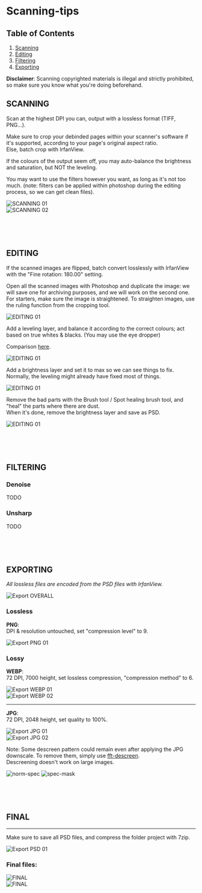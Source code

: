 # Scanning-tips

## Table of Contents
1. [Scanning](#scanning)
2. [Editing](#editing)
3. [Filtering](#filtering)
4. [Exporting](#exporting)


**Disclaimer**: Scanning copyrighted materials is illegal and strictly prohibited, so make sure you know what you're doing beforehand.

## SCANNING

Scan at the highest DPI you can, output with a lossless format (TIFF, PNG...).<br>

Make sure to crop your debinded pages within your scanner's software if it's supported, according to your page's original aspect ratio.<br>
Else, batch crop with IrfanView.<br>

If the colours of the output seem off, you may auto-balance the brightness and saturation, but NOT the leveling.<br>

You may want to use the filters however you want, as long as it's not too much. (note: filters can be applied within photoshop during the editing process, so we can get clean files).<br>

![SCANNING 01](/Assets/Scanning-01.jpg)<br>
![SCANNING 02](/Assets/Scanning-02.jpg)<br>


<br><br><br>


## EDITING
If the scanned images are flipped, batch convert losslessly with IrfanView with the "Fine rotation: 180.00" setting.

Open all the scanned images with Photoshop and duplicate the image: we will save one for archiving purposes, and we will work on the second one.<br>
For starters, make sure the image is straightened. To straighten images, use the ruling function from the cropping tool.<br>

![EDITING 01](/Assets/Editing-straighten01.jpg)<br>

Add a leveling layer, and balance it according to the correct colours; act based on true whites & blacks. (You may use the eye dropper)<br>

Comparison [here](https://slow.pics/c/esz9kdg4).<br>

![EDITING 01](/Assets/Editing-leveling01.jpg)<br>

Add a brightness layer and set it to max so we can see things to fix.<br>
Normally, the leveling might already have fixed most of things.<br>

![EDITING 01](/Assets/Editing-brightness01.jpg)<br>

Remove the bad parts with the Brush tool / Spot healing brush tool, and "heal" the parts where there are dust.<br>
When it's done, remove the brightness layer and save as PSD.<br>

![EDITING 01](/Assets/Editing-final01.jpg)<br>

<br><br><br>


## FILTERING
### Denoise
TODO

### Unsharp
TODO


<br><br><br>


## EXPORTING

*All lossless files are encoded from the PSD files with IrfanView.*<br>

![Export OVERALL](/Assets/Export-overall.jpg)<br>

### Lossless

**PNG**:<br> DPI & resolution untouched, set "compression level" to 9.<br>

![Export PNG 01](/Assets/Export-PNG01.jpg)<br>


### Lossy

**WEBP**:<br> 72 DPI, 7000 height, set lossless compression, "compression method" to 6.<br>

![Export WEBP 01](/Assets/Export-WEBP01.jpg)<br>
![Export WEBP 02](/Assets/Export-WEBP02.jpg)<br>

________________
**JPG**:<br> 72 DPI, 2048 height, set quality to 100%.<br>

![Export JPG 01](/Assets/Export-JPG01.jpg)<br>
![Export JPG 02](/Assets/Export-JPG02.jpg)<br>

Note: Some descreen pattern could remain even after applying the JPG downscale. To remove them, simply use [fft-descreen](https://github.com/6o6o/fft-descreen).<br>
Descreening doesn't work on large images.

![norm-spec](https://raw.githubusercontent.com/6o6o/fft-descreen/master/images/example.png) ![spec-mask](https://raw.githubusercontent.com/6o6o/fft-descreen/master/images/result.png)

<br><br><br>

## FINAL
________________

Make sure to save all PSD files, and compress the folder project with 7zip.<br>

![Export PSD 01](/Assets/Export-PSD01.jpg)<br>

### Final files:<br>

![FINAL](/Assets/Final.jpg)<br>
![FINAL](/Assets/04-Lossyexport.jpg)<br>
